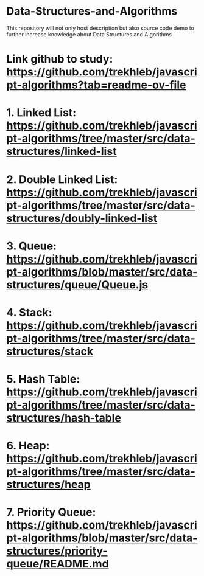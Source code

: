 # Data-Structures-and-Algorithms
This repository will not only host description but also source code demo to further increase knowledge about Data Structures and Algorithms
# Link github to study: https://github.com/trekhleb/javascript-algorithms?tab=readme-ov-file
# 1. Linked List: https://github.com/trekhleb/javascript-algorithms/tree/master/src/data-structures/linked-list
# 2. Double Linked List: https://github.com/trekhleb/javascript-algorithms/tree/master/src/data-structures/doubly-linked-list
# 3. Queue: https://github.com/trekhleb/javascript-algorithms/blob/master/src/data-structures/queue/Queue.js
# 4. Stack: https://github.com/trekhleb/javascript-algorithms/tree/master/src/data-structures/stack
# 5. Hash Table: https://github.com/trekhleb/javascript-algorithms/tree/master/src/data-structures/hash-table
# 6. Heap: https://github.com/trekhleb/javascript-algorithms/tree/master/src/data-structures/heap
# 7. Priority Queue: https://github.com/trekhleb/javascript-algorithms/blob/master/src/data-structures/priority-queue/README.md
